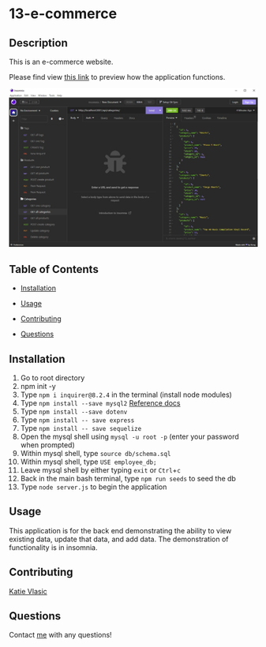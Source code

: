 # 13-e-commerce

## Description

This is an e-commerce website.

Please find view [this link](https://drive.google.com/file/d/1PvvE4CADa8KUwcnDqVNKOM4mkXFfaPgM/view) to preview how the application functions.

![Preview](./assets/preview.jpg)

## Table of Contents

- [Installation](#installation)

- [Usage](#usage)

- [Contributing](#contributing)

- [Questions](#questions)

## Installation

1. Go to root directory
2. npm init -y
3. Type `npm i inquirer@8.2.4` in the terminal (install node modules)
4. Type `npm install --save mysql2` [Reference docs](https://www.npmjs.com/package/mysql2)
5. Type `npm install --save dotenv`
6. Type `npm install -- save express`
7. Type `npm install -- save sequelize`
8. Open the mysql shell using `mysql -u root -p` (enter your password when prompted)
9. Within mysql shell, type `source db/schema.sql`
10. Within mysql shell, type `USE employee_db;`
11. Leave mysql shell by either typing `exit` or `Ctrl`+`c`
12. Back in the main bash terminal, type `npm run seeds` to seed the db
13. Type `node server.js` to begin the application

## Usage

This application is for the back end demonstrating the ability to view existing data, update that data, and add data. The demonstration of functionality is in insomnia.

## Contributing

[Katie Vlasic](https://github.com/katievlasic)

## Questions

Contact [me](https://github.com/katievlasic) with any questions!
